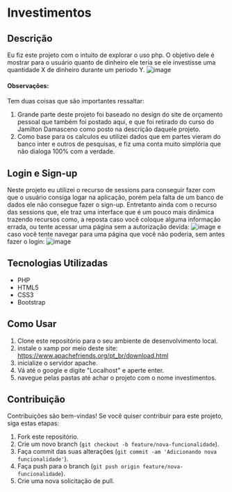 # Investimentos

## Descrição

Eu fiz este projeto com o intuito de explorar o uso php. O objetivo dele é mostrar para o usuário quanto de dinheiro ele teria se ele investisse uma quantidade X de dinheiro durante um periodo Y.
![image](https://github.com/ozne32/investimentos/assets/84781872/510ca63d-c5af-4793-9482-726470ffba0a)

#### Observações:
Tem duas coisas que são importantes ressaltar:
  1. Grande parte deste projeto foi baseado no design do site de orçamento pessoal que também foi postado aqui, e que foi retirado do curso do Jamilton Damasceno como posto na descrição daquele projeto.
  2. Como base para os calculos eu utilizei dados que em partes vieram do banco inter e outros de pesquisas, e fiz uma conta muito simplória que não dialoga 100% com a verdade.


## Login e Sign-up
Neste projeto eu utilizei o recurso de sessions para conseguir fazer com que o usuário consiga logar na aplicação, porém pela falta de um banco de dados ele não consegue fazer o sign-up. Entretanto ainda com o recurso das sessions que, ele traz uma interface que é um pouco mais dinâmica trazendo recursos como, a reposta caso você coloque alguma informação errada, ou tente acessar uma página sem a autorização devida:
![image](https://github.com/ozne32/investimentos/assets/84781872/1232a0a7-913b-48fa-8105-2e3338e75624)
e caso você tente navegar para uma página que você não poderia, sem antes fazer o login:
![image](https://github.com/ozne32/investimentos/assets/84781872/b47459db-8449-46a7-bab0-3eb71d83a834)
## Tecnologias Utilizadas

- PHP
- HTML5
- CSS3
- Bootstrap

## Como Usar

1. Clone este repositório para o seu ambiente de desenvolvimento local.
2. instale o xamp por meio deste site: https://www.apachefriends.org/pt_br/download.html
3. inicialize o servidor apache.
4. Vá até o google e digite "Localhost" e aperte enter.
5. navegue pelas pastas até achar o projeto com o nome investimentos.

## Contribuição

Contribuições são bem-vindas! Se você quiser contribuir para este projeto, siga estas etapas:

1. Fork este repositório.
2. Crie um novo branch (`git checkout -b feature/nova-funcionalidade`).
3. Faça commit das suas alterações (`git commit -am 'Adicionando nova funcionalidade'`).
4. Faça push para o branch (`git push origin feature/nova-funcionalidade`).
5. Crie uma nova solicitação de pull.
